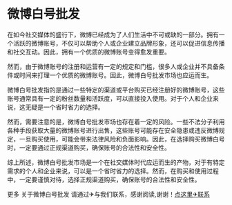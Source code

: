 # 微博白号批发

在如今社交媒体的盛行下，微博已经成为了人们生活中不可或缺的一部分。拥有一个活跃的微博账号，不仅可以帮助个人或企业建立品牌形象，还可以促进信息传播和社交互动。因此，拥有一个优质的微博账号变得愈发重要。

然而，由于微博账号的注册和运营有一定的规定和门槛，很多人或企业并不具备条件或时间来打理一个优质的微博账号。因此，微博白号批发市场也应运而生。

微博白号批发指的是通过一些特定的渠道或平台购买已经注册好的微博账号，这些账号通常具有一定的粉丝数量和活跃度，可以直接投入使用。对于个人和企业来说，这无疑是一个省时省力的选择。

然而，需要注意的是，微博白号批发市场也存在着一定的风险。一些不法分子利用各种手段获取大量的微博账号进行出售，这些账号可能存在安全隐患或违反微博规定，一旦购买使用，可能会带来法律风险和负面影响。因此，在选择购买微博白号时，一定要通过正规渠道购买，确保账号的合法性和安全性。

综上所述，微博白号批发市场是一个在社交媒体时代应运而生的产物，对于有特定需求的个人和企业来说，可以是一个省时省力的选择。然而，在购买和使用过程中，一定要谨慎对待，选择正规渠道购买，确保账号的合法性和安全性。

更多 关于微博白号批发 请通过✈与我们联系，感谢阅读,谢谢！[点这里✈联系](https://ww.k02.cc)
